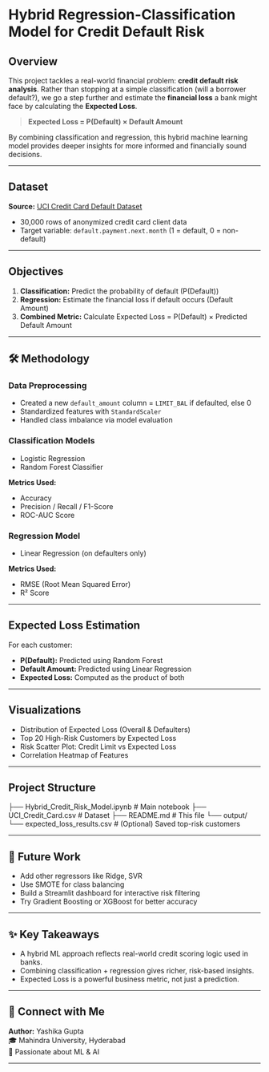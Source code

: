 #  Hybrid Regression-Classification Model for Credit Default Risk

##  Overview

This project tackles a real-world financial problem: **credit default risk analysis**. Rather than stopping at a simple classification (will a borrower default?), we go a step further and estimate the **financial loss** a bank might face by calculating the **Expected Loss**.

> **Expected Loss = P(Default) × Default Amount**

By combining classification and regression, this hybrid machine learning model provides deeper insights for more informed and financially sound decisions.

---

##  Dataset

**Source:** [UCI Credit Card Default Dataset](https://archive.ics.uci.edu/ml/datasets/default+of+credit+card+clients)

-  30,000 rows of anonymized credit card client data
-  Target variable: `default.payment.next.month` (1 = default, 0 = non-default)

---

##  Objectives

1. **Classification:** Predict the probability of default (P(Default))
2. **Regression:** Estimate the financial loss if default occurs (Default Amount)
3. **Combined Metric:** Calculate Expected Loss = P(Default) × Predicted Default Amount

---

## 🛠️ Methodology

###  Data Preprocessing
- Created a new `default_amount` column = `LIMIT_BAL` if defaulted, else 0
- Standardized features with `StandardScaler`
- Handled class imbalance via model evaluation

###  Classification Models
- Logistic Regression
- Random Forest Classifier

**Metrics Used:**
- Accuracy
- Precision / Recall / F1-Score
- ROC-AUC Score

###  Regression Model
- Linear Regression (on defaulters only)

**Metrics Used:**
- RMSE (Root Mean Squared Error)
- R² Score

---

##  Expected Loss Estimation

For each customer:
- **P(Default):** Predicted using Random Forest
- **Default Amount:** Predicted using Linear Regression
- **Expected Loss:** Computed as the product of both

---

##  Visualizations

-  Distribution of Expected Loss (Overall & Defaulters)
-  Top 20 High-Risk Customers by Expected Loss
-  Risk Scatter Plot: Credit Limit vs Expected Loss
-  Correlation Heatmap of Features

---

##  Project Structure
├── Hybrid_Credit_Risk_Model.ipynb # Main notebook
├── UCI_Credit_Card.csv # Dataset
├── README.md # This file
└── output/
└── expected_loss_results.csv # (Optional) Saved top-risk customers


---

## 🚀 Future Work

- Add other regressors like Ridge, SVR
- Use SMOTE for class balancing
- Build a Streamlit dashboard for interactive risk filtering
- Try Gradient Boosting or XGBoost for better accuracy

---

## ✨ Key Takeaways

- A hybrid ML approach reflects real-world credit scoring logic used in banks.
- Combining classification + regression gives richer, risk-based insights.
- Expected Loss is a powerful business metric, not just a prediction.

---

## 🔗 Connect with Me

**Author:** Yashika Gupta  
🎓 Mahindra University, Hyderabad  
🐍 Passionate about ML & AI

---



